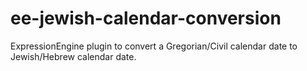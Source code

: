 ee-jewish-calendar-conversion
=============================

ExpressionEngine plugin to convert a Gregorian/Civil calendar date to Jewish/Hebrew calendar date.
